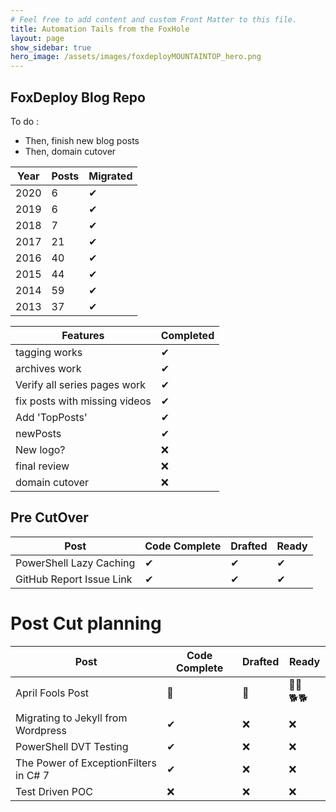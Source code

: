 ```yaml
---
# Feel free to add content and custom Front Matter to this file.
title: Automation Tails from the FoxHole
layout: page
show_sidebar: true
hero_image: /assets/images/foxdeployMOUNTAINTOP_hero.png
---
```

## FoxDeploy Blog Repo

To do : 

* Then, finish new blog posts
* Then, domain cutover

Year | Posts | Migrated
------ | ------ | ----
2020   | 6| ✔
2019   | 6| ✔
2018   | 7 |✔
2017   | 21 |✔
2016   | 40 |✔
2015   | 44 |✔
2014   | 59 |✔
2013   | 37 |✔


Features | Completed
------ | ------
tagging works | ✔
archives work | ✔
Verify all series pages work |  ✔
fix posts with missing videos | ✔
Add 'TopPosts' | ✔
newPosts | ✔
New logo? | ❌
final review | ❌
domain cutover | ❌


## Pre CutOver

Post | Code Complete | Drafted | Ready 
--| --|--|--
PowerShell Lazy Caching | ✔ | ✔ | ✔
GitHub Report Issue Link  | ✔ | ✔| ✔

# Post Cut planning
Post | Code Complete | Drafted | Ready 
--| --|--|--
April Fools Post | 🦊 | 🐶 | 🐕‍🦺🐕‍🐕
Migrating to Jekyll from Wordpress  | ✔ | ❌ | ❌
PowerShell DVT Testing  | ✔ | ❌ | ❌
The Power of ExceptionFilters in C# 7  | ✔ | ❌ | ❌
Test Driven POC | ❌ | ❌ | ❌